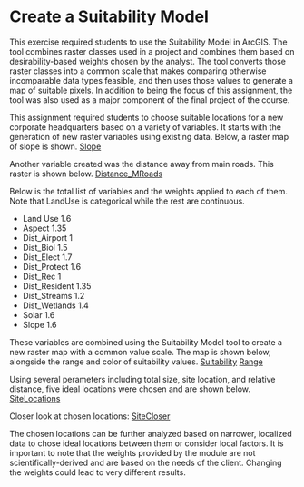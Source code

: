 # Create a Suitability Model

This exercise required students to use the Suitability Model in ArcGIS. The tool combines raster classes used in a project and combines them based on desirability-based weights chosen by the analyst. The tool converts those raster classes into a common scale that makes comparing otherwise incomparable data types feasible, and then uses those values to generate a map of suitable pixels. In addition to being the focus of this assignment, the tool was also used as a major component of the final project of the course. 

This assignment required students to choose suitable locations for a new corporate headquarters based on a variety of variables. It starts with the generation of new raster variables using existing data. Below, a raster map of slope is shown. 
[Slope](https://github.com/serganttinkers/AdvancedGIS/blob/main/Slope.JPG?raw=true)

Another variable created was the distance away from main roads. This raster is shown below.
[Distance_MRoads](https://github.com/serganttinkers/AdvancedGIS/blob/main/Distance_MRoads.JPG?raw=true)

Below is the total list of variables and the weights applied to each of them. Note that LandUse is categorical while the rest are continuous. 
- Land Use                              1.6
- Aspect                                1.35
- Dist_Airport                          1
- Dist_Biol                             1.5
- Dist_Elect                            1.7
- Dist_Protect                          1.6
- Dist_Rec                              1
- Dist_Resident                         1.35
- Dist_Streams                          1.2
- Dist_Wetlands                         1.4
- Solar                                 1.6
- Slope                                 1.6

These variables are combined using the Suitability Model tool to create a new raster map with a common value scale. The map is shown below, alongside the range and color of suitability values. 
[Suitability](https://github.com/serganttinkers/AdvancedGIS/blob/main/Suitability%20Map.JPG?raw=true)
[Range](https://github.com/serganttinkers/AdvancedGIS/blob/main/Range.JPG?raw=true)

Using several perameters including total size, site location, and relative distance, five ideal locations were chosen and are shown below. 
[SiteLocations](https://github.com/serganttinkers/AdvancedGIS/blob/main/SiteLocations.JPG?raw=true)

Closer look at chosen locations:
[SiteCloser](https://github.com/serganttinkers/AdvancedGIS/blob/main/SitesClose.JPG?raw=true)

The chosen locations can be further analyzed based on narrower, localized data to chose ideal locations between them or consider local factors. It is important to note that the weights provided by the module are not scientifically-derived and are based on the needs of the client. Changing the weights could lead to very different results. 
